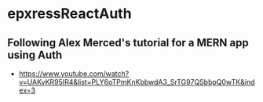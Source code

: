# epxressReactAuth



## Following Alex Merced's tutorial for a MERN app using Auth
- https://www.youtube.com/watch?v=UAKvKR95IR4&list=PLY6oTPmKnKbbwdA3_SrTG97QSbbpQ0wTK&index=3
